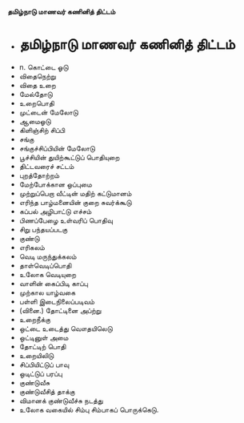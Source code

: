 **தமிழ்நாடு மாணவர் கணினித் திட்டம்**
- # தமிழ்நாடு மாணவர் கணினித் திட்டம்
- n. கொட்டை ஓடு
- விதைநெற்று
- விதை உறை
- மேல்தோடு
- உறைபொதி
- முட்டைன் மேலோடு
- ஆமைஓடு
- கிளிஞ்சிற் சிப்பி
- சங்கு
- சங்குச்சிப்பியின் மேலோடு
- பூச்சியின் துயிற்கூட்டுப் பொதியுறை
- திட்டவரைச் சட்டம்
- புறத்தோற்றம்
- மேற்போக்கான ஒப்புமை
- முற்றுப்பெறா வீட்டின் மதிற் கட்டுமானம்
- எரிந்த பாழ்மனையின் குறை சுவர்க்கூடு
- கப்பல் அழிபாட்டு எச்சம்
- பிணப்பேழை உள்வரிப் பொதிவு
- சிறு பந்தயப்படகு
- குண்டு
- எரிகலம்
- வெடி மருந்துக்கலம்
- தாள்வெடிப்பொதி
- உலோக வெடியுறை
- வாளின் கைப்பிடி காப்பு
- முற்கால யாழ்வகை
- பள்ளி இடைநிலைப்படிவம்
- (வினை.) தோட்டினை அப்ற்று
- உறைநீக்கு
- ஒட்டை உடைத்து வௌதயிலெடு
- ஒட்டினுள் அமை
- தோட்டிற் பொதி
- உறையிலிடு
- சிப்பியிட்டுப் பாவு
- ஒடிட்டுப் பரப்பு
- குண்டுவீசு
- குண்டுவீசித் தாக்கு
- விமானக் குண்டுவீச்சு நடத்து
- உலோக வகையில் சிம்பு சிம்பாகப் பொருக்கெடு.

